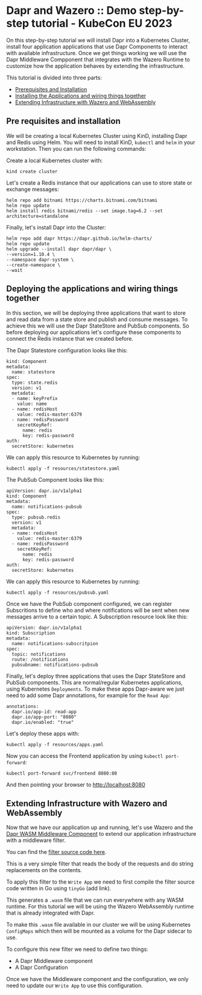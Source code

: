 # Dapr and Wazero :: Demo step-by-step tutorial - KubeCon EU 2023

On this step-by-step tutorial we will install Dapr into a Kubernetes Cluster, install four application  applications that use Dapr Components to interact with available infrastructure. Once we get things working we will use the Dapr Middleware Compponent that integrates with the Wazero Runtime to customize how the application behaves by extending the infrastructure.

This tutorial is divided into three parts: 
- [Prerequisites and Installation]()
- [Installing the Applications and wiring things together]()
- [Extending Infrastructure with Wazero and WebAssembly]()

## Pre requisites and installation

We will be creating a local Kubernetes Cluster using KinD, installing Dapr and Redis using Helm. 
You will need to install KinD, `kubectl` and `helm` in your workstation. Then you can run the following commands: 

Create a local Kubernetes cluster with: 
```
kind create cluster
```

Let's create a Redis instance that our applications can use to store state or exchange messages: 

```
helm repo add bitnami https://charts.bitnami.com/bitnami
helm repo update                            
helm install redis bitnami/redis --set image.tag=6.2 --set architecture=standalone
```

Finally, let's install Dapr into the Cluster: 

```
helm repo add dapr https://dapr.github.io/helm-charts/
helm repo update
helm upgrade --install dapr dapr/dapr \
--version=1.10.4 \
--namespace dapr-system \
--create-namespace \
--wait
```

## Deploying the applications and wiring things together

In this section, we will be deploying three applications that want to store and read data from a state store and publish and consume messages. 
To achieve this we will use the Dapr StateStore and PubSub components. So before deploying our applications let's configure these components to connect the Redis instance that we created before. 

The Dapr Statestore configuration looks like this: 
```
kind: Component
metadata:
  name: statestore
spec:
  type: state.redis
  version: v1
  metadata:
  - name: keyPrefix
    value: name
  - name: redisHost
    value: redis-master:6379
  - name: redisPassword
    secretKeyRef:
      name: redis
      key: redis-password
auth:
  secretStore: kubernetes
```

We can apply this resource to Kubernetes by running: 
```
kubectl apply -f resources/statestore.yaml
```

The PubSub Component looks like this: 
```
apiVersion: dapr.io/v1alpha1
kind: Component
metadata:
  name: notifications-pubsub
spec:
  type: pubsub.redis
  version: v1
  metadata:
  - name: redisHost
    value: redis-master:6379
  - name: redisPassword
    secretKeyRef:
      name: redis
      key: redis-password
auth:
  secretStore: kubernetes
```

We can apply this resource to Kubernetes by running: 
```
kubectl apply -f resources/pubsub.yaml
```

Once we have the PubSub component configured, we can register Subscritions to define who and where notifications will be sent when new messages arrive to a certain topic. A Subscription resource look like this: 

```
apiVersion: dapr.io/v1alpha1
kind: Subscription
metadata:
  name: notifications-subscritpion
spec:
  topic: notifications 
  route: /notifications
  pubsubname: notifications-pubsub
```

Finally, let's deploy three applications that uses the Dapr StateStore and PubSub components. This are normal/regular Kubernetes applications, using Kubernetes `Deployments`. To make these apps Dapr-aware we just need to add some Dapr annotations, for example for the `Read App`:

```
annotations:
  dapr.io/app-id: read-app
  dapr.io/app-port: "8080"
  dapr.io/enabled: "true"
```

Let's deploy these apps with: 
```
kubectl apply -f resources/apps.yaml
```

Now you can access the Frontend application by using `kubectl port-forward`:

```
kubectl port-forward svc/frontend 8080:80
```

And then pointing your browser to [http://localhost:8080](http://localhost:8080)


## Extending Infrastructure with Wazero and WebAssembly

Now that we have our application up and running, let's use Wazero and the [Dapr WASM Middleware Component]() to extend our application infrastructure with a middleware filter.

You can find the [filter source code here](apps/middleware/).

This is a very simple filter that reads the body of the requests and do string replacements on the contents. 

To apply this filter to the `Write App` we need to first compile the filter source code written in Go using `tinyGo` (add link). 

This generates a `.wasm` file that we can run everywhere with any WASM runtime. For this tutorial we will be using the Wazero WebAssembly runtime that is already integrated with Dapr. 

To make this `.wasm` file available in our cluster we will be using Kubernetes `ConfigMaps` which then will be mounted as a volume for the Dapr sidecar to use. 

To configure this new filter we need to define two things: 
- A Dapr Middleware component
- A Dapr Configuration

Once we have the Middleware component and the configuration, we only need to update our `Write App` to use this configuration. 



